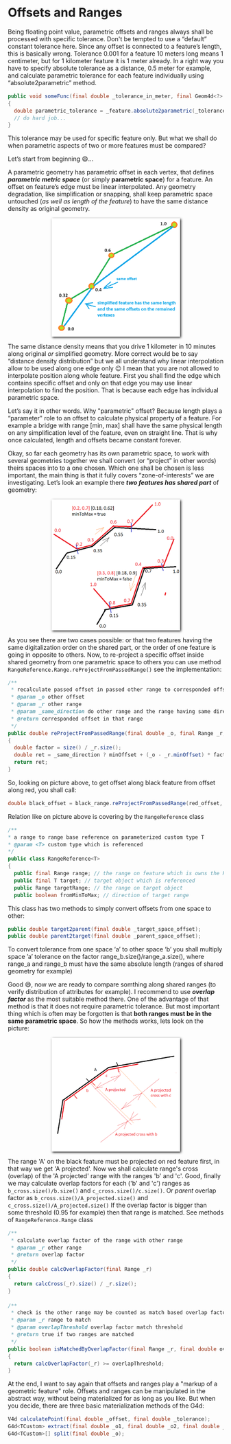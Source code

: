 # Offsets and Ranges

Being floating point value, parametric offsets and ranges always shall be processed with specific tolerance.
Don't be tempted to use a “default” constant tolerance here. Since any offset is connected to a feature’s length,
this is basically wrong. Tolerance 0.001 for a feature 10 meters long means 1 centimeter, but for 1 kilometer feature
it is 1 meter already. In a right way you have to specify absolute tolerance as a distance, 0.5 meter for example, and
calculate parametric tolerance for each feature individually using “absolute2parametric” method.

```java
public void someFunc(final double _tolerance_in_meter, final Geom4d<?> _feature)
{
  double parametric_tolerance = _feature.absolute2parametric(_tolerance_in_meter);
  // do hard job...
}
```

This tolerance may be used for specific feature only. But what we shall do when parametric aspects of two or more features
must be compared?

Let’s start from beginning 😄...

A parametric geometry has parametric offset in each vertex, that defines ***parametric metric space*** (or simply **parametric space**) for a feature.
An offset on feature’s edge must be linear interpolated. Any geometry degradation, like simplification or snapping, shall keep parametric
space untouched (*as well as length of the feature*) to have the same distance density as original geometry.

<img src="../images/offsets/001.png" alt="simplification keep offsets" style="width:300px;height:auto;display:block;margin-left:auto;margin-right:auto;box-shadow:2px 2px 5px;"/>

The same distance density means that you drive 1 kilometer in 10 minutes along original *or* simplified geometry. More correct
would be to say “distance density distribution” but we all understand why linear interpolation allow to be used along one edge only 😉
I mean that you are not allowed to interpolate position along whole feature. First you shall find the edge which contains specific offset
and only on that edge you may use linear interpolation to find the position. That is because each edge has individual parametric space.

Let’s say it in other words. Why "parametric" offset? Because length plays a “parameter" role to an offset to calculate physical
property of a feature. For example a bridge with range [min, max] shall have the same physical length on any simplification level of
the feature, even on straight line. That is why once calculated, length and offsets became constant forever.

Okay, so far each geometry has its own parametric space, to work with several geometries together we shall convert
(or “project” in other words) theirs spaces into to a one chosen. Which one shall be chosen is less important, the main
thing is that it fully covers “zone-of-interests” we are investigating. Let’s look an example there ***two features has shared part*** of geometry:

<img src="../images/offsets/002.png" alt="matching example" style="width:300px;height:auto;display:block;margin-left:auto;margin-right:auto;box-shadow:2px 2px 5px;"/>

As you see there are two cases possible: or that two features having the same digitalization order on the shared part,
or the order of one feature is going in opposite to others.  Now, to re-project a specific offset inside shared geometry
from one parametric space to others you can use method `RangeReference.Range.reProjectFromPassedRange()` see the implementation:

```java
/**
 * recalculate passed offset in passed other range to corresponded offset in the current range
 * @param _o other offset
 * @param _r other range
 * @param _same_direction do other range and the range having same direction
 * @return corresponded offset in that range
 */
public double reProjectFromPassedRange(final double _o, final Range _r, boolean _same_direction)
{
  double factor = size() / _r.size();
  double ret = _same_direction ? minOffset + (_o - _r.minOffset) * factor : maxOffset - (_o - _r.minOffset) * factor;
  return ret;
}
```

So, looking on picture above, to get offset along black feature from offset along red, you shall call:

```java
double black_offset = black_range.reProjectFromPassedRange(red_offset, red_range, is_red_range_has_same_direction_as_black);
```

Relation like on picture above is covering by the `RangeReference` class

```java
/**
* a range to range base reference on parameterized custom type T
* @param <T> custom type which is referenced
*/
public class RangeReference<T>
{
  public final Range range; // the range on feature which is owns the RangeReference object
  public final T target; // target object which is referenced
  public Range targetRange; // the range on target object
  public boolean fromMinToMax; // direction of target range

```

This class has two methods to simply convert offsets from one space to other:

```java
public double target2parent(final double _target_space_offset);
public double parent2target(final double _parent_space_offset);
```

To convert tolerance from one space ‘a’ to other space ‘b’ you shall multiply space ’a’ tolerance on the factor
range_b.size()/range_a.size(), where range_a and range_b must have the same absolute length (ranges of shared geometry for example)

Good 😄, now we are ready to compare somthing along shared ranges (to verify distribution of attributes for example). I 
recommend to use ***overlap factor*** as the most suitable method there. One of the advantage of that method is that it 
does not require parametric tolerance. But most important thing which is often may be forgotten is 
that **both ranges must be in the same parametric space**. So how the methods works, lets look on the picture:

<img src="../images/offsets/003.png" alt="overlap factor" style="width:300px;height:auto;display:block;margin-left:auto;margin-right:auto;box-shadow:2px 2px 5px;"/>

The range 'A' on the black feature must be projected on red feature first, in that way we get 'A projected'. Now we shall 
calculate range's cross (overlap) of the 'A projected' range with the ranges 'b' and 'c'. Good, finally we may calculate 
overlap factors for each ('b' and 'c')  ranges as `b_cross.size()/b.size()` and `c_cross.size()/c.size()`.  Or *parent* 
overlap factor as `b_cross.size()/A_projected.size()` and `c_cross.size()/A_projected.size()`
If the overlap factor is bigger than some threshold (0.95 for example)  then that range is matched. 
See methods of `RangeReference.Range` class
```java
/**
 * calculate overlap factor of the range with other range
 * @param _r other range
 * @return overlap factor
 */
public double calcOverlapFactor(final Range _r)
{
  return calcCross(_r).size() / _r.size();
}

/**
 * check is the other range may be counted as match based overlap factor threshold
 * @param _r range to match
 * @param overlapThreshold overlap factor match threshold
 * @return true if two ranges are matched
 */
public boolean isMatchedByOverlapFactor(final Range _r, final double overlapThreshold)
{
  return calcOverlapFactor(_r) >= overlapThreshold;
}
```

At the end, I want to say again that offsets and ranges play a "markup of a geometric feature" role.
Offsets and ranges can be manipulated in the abstract way, without being materialized for as long as you like. 
But when you decide, there are three basic materialization methods of the G4d:
```java
V4d calculatePoint(final double _offset, final double _tolerance);
G4d<TCustom> extract(final double _o1, final double _o2, final double _tolerance);
G4d<TCustom>[] split(final double _o);
```


